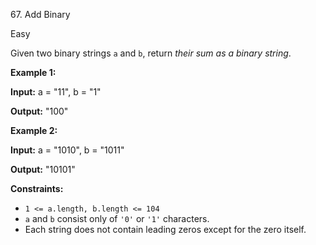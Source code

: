 ﻿67\. Add Binary

Easy

Given two binary strings `a` and `b`, return _their sum as a binary string_.

**Example 1:**

**Input:** a = "11", b = "1"

**Output:** "100" 

**Example 2:**

**Input:** a = "1010", b = "1011"

**Output:** "10101" 

**Constraints:**

*   `1 <= a.length, b.length <= 104`
*   `a` and `b` consist only of `'0'` or `'1'` characters.
*   Each string does not contain leading zeros except for the zero itself.